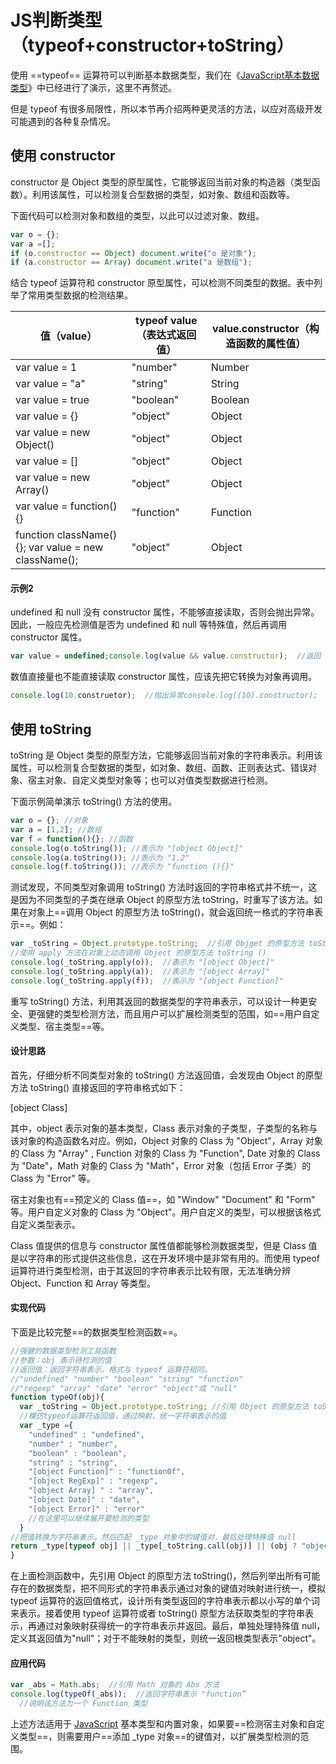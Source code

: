 # JS判断类型（typeof+constructor+toString）

使用 ==typeof== 运算符可以判断基本数据类型，我们在《[JavaScript基本数据类型](http://c.biancheng.net/view/5430.html)》中已经进行了演示，这里不再赘述。

但是 typeof 有很多局限性，所以本节再介绍两种更灵活的方法，以应对高级开发可能遇到的各种复杂情况。

## 使用 constructor

constructor 是 Object 类型的原型属性，它能够返回当前对象的构造器（类型函数）。利用该属性，可以检测复合型数据的类型，如对象、数组和函数等。

下面代码可以检测对象和数组的类型，以此可以过滤对象、数组。

```JavaScript
var o = {};
var a =[];
if (o.constructor == Object) document.write("o 是对象");
if (a.constructor == Array) document.write("a 是数组");
```


结合 typeof 运算符和 constructor 原型属性，可以检测不同类型的数据。表中列举了常用类型数据的检测结果。

| 值（value）                                          | typeof value（表达式返回值） | value.constructor（构造函数的属性值） |
| ---------------------------------------------------- | ---------------------------- | ------------------------------------- |
| var value = 1                                        | "number"                     | Number                                |
| var value = "a"                                      | "string"                     | String                                |
| var value = true                                     | "boolean"                    | Boolean                               |
| var value = {}                                       | "object"                     | Object                                |
| var value = new Object()                             | "object"                     | Object                                |
| var value = []                                       | "object"                     | Object                                |
| var value = new Array()                              | "object"                     | Object                                |
| var value = function(){}                             | "function"                   | Function                              |
| function className(){}; var value = new className(); | "object"                     | Object                                |

#### 示例2

undefined 和 null 没有 constructor 属性，不能够直接读取，否则会抛出异常。因此，一般应先检测值是否为 undefined 和 null 等特殊值，然后再调用 constructor 属性。

```JavaScript
var value = undefined;console.log(value && value.constructor);  //返回 undefinedvar value = null;console.log(value && value.constructor);  //返回 null
```


数值直接量也不能直接读取 constructor 属性，应该先把它转换为对象再调用。

```JavaScript
console.log(10.construetor);  //抛出异常console.log((10).constructor);  //返回 Number 类型console.log(Number(10).constructor);  //返回 Number 类型
```

## 使用 toString

toString 是 Object 类型的原型方法，它能够返回当前对象的字符串表示。利用该属性，可以检测复合型数据的类型，如对象、数组、函数、正则表达式、错误对象、宿主对象、自定义类型对象等；也可以对值类型数据进行检测。

下面示例简单演示 toString() 方法的使用。

```JavaScript
var o = {}; //对象
var a = [1,2]; //数组
var f = function(){}; //函数
console.log(o.toString()); //表示为 "[object Object]"
console.log(a.toString()); //表示为 "1,2"
console.log(f.toString()); //表示为 "function (){}"
```


测试发现，不同类型对象调用 toString() 方法时返回的字符串格式并不统一，这是因为不同类型的子类在继承 Object 的原型方法 toString，时重写了该方法。如果在对象上==调用 Object 的原型方法 toString()，就会返回统一格式的字符串表示==。例如：

```JavaScript
var _toString = Object.prototype.toString;  //引用 Objget 的原型方法 toString ()
//使用 apply 方法在对象上动态调用 Object 的原型方法 toString ()
console.log(_toString.apply(o));  //表示为 "[object Object]"
console.log(_toString.apply(a));  //表示为 "[object Array]"
console.log(_toString.apply(f));  //表示为 "[object Function]"
```

重写 toString() 方法，利用其返回的数据类型的字符串表示，可以设计一种更安全、更强健的类型检测方法，而且用户可以扩展检测类型的范围，如==用户自定义类型、宿主类型==等。

#### 设计思路

首先，仔细分析不同类型对象的 toString() 方法返回值，会发现由 Object 的原型方法 toString() 直接返回的字符串格式如下：

[object Class]

其中，object 表示对象的基本类型，Class 表示对象的子类型，子类型的名称与该对象的构造函数名对应。例如，Object 对象的 Class 为 "Object"，Array 对象的 Class 为 "Array" , Function 对象的 Class 为 "Function", Date 对象的 Class 为 "Date"，Math 对象的 Class 为 "Math"，Error 对象（包括 Error 子类）的 Class 为 "Error" 等。

宿主对象也有==预定义的 Class 值==，如 "Window" "Document" 和 "Form" 等。用户自定义对象的 Class 为 "Object"。用户自定义的类型，可以根据该格式自定义类型表示。

Class 值提供的信息与 constructor 属性值都能够检测数据类型，但是 Class 值是以字符串的形式提供这些信息，这在开发环境中是非常有用的。而使用 typeof 运算符进行类型检测，由于其返回的字符串表示比较有限，无法准确分辨 Object、Function 和 Array 等类型。

#### 实现代码

下面是比较完整==的数据类型检测函数==。

```JavaScript
//强健的数据类型检测工具函数
//参数：obj 表示待检测的值
//返回值：返回字符串表示，格式与 typeof 运算符相同，
//"undefined" "number" "boolean" "string" "function"
//"regexp" "array" "date" "error" "object"或 "null"
function typeOf(obj){
  var _toString = Object.prototype.toString; //引用 Object 的原型方法 toString () //列奉所有可能的类型字符串表示
  //模仿typeof运算符返回值，通过映射，统一字符串表示的值 
  var _type ={
    "undefined" : "undefined",
    "number" : "number",
    "boolean" : "boolean",
    "string" : "string",
    "[object Function]" : "function0f",
    "[object RegExp]" : "regexp",
    "[object Array] " : "array",
    "[object Date]" : "date",
    "[object Error]" : "error"
    //在这里可以继续展开要检测的类型
  }
//把值转换为字符串表示，然后匹配 _type 对象中的键值对，最后处理特殊值 null
return _type[typeof obj] || _type[_toString.call(obj)] || (obj ? "object" :"null");
} 
```


在上面检测函数中，先引用 Object 的原型方法 toString()，然后列举出所有可能存在的数据类型，把不同形式的字符串表示通过对象的键值对映射进行统一，模拟 typeof 运算符的返回值格式，设计所有类型返回的字符串表示都以小写的单个词来表示。接着使用 typeof 运算符或者 toString() 原型方法获取类型的字符串表示，再通过对象映射获得统一的字符串表示并返回。最后，单独处理特殊值 null，定义其返回值为"null"；对于不能映射的类型，则统一返回根类型表示"object"。

#### 应用代码

```JavaScript
var _abs = Math.abs;  //引用 Math 对象的 Abs 方法
console.log(typeOf(_abs));  //返回字符串表示 "function”
  //说明该方法为一个 Function 类型
```

上述方法适用于 [JavaScript](http://c.biancheng.net/js/) 基本类型和内置对象，如果要==检测宿主对象和自定义类型==，则需要用户==添加 _type 对象==的键值对，以扩展类型检测的范围。